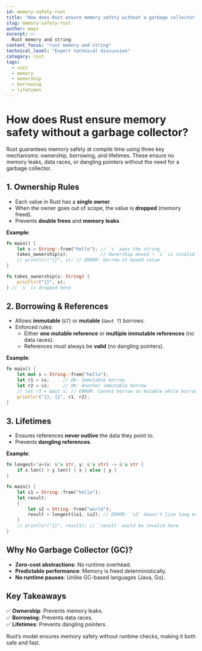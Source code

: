 ```yaml
---
id: memory-safety-rust
title: "How does Rust ensure memory safety without a garbage collector?"
slug: memory-safety-rust
author: mayo
excerpt: >-
  Rust memory and string
content_focus: "rust memory and string"
technical_level: "Expert technical discussion"
category: rust
tags:
  - rust
  - memory
  - ownership
  - borrowing
  - lifetimes
---
```


# How does Rust ensure memory safety without a garbage collector?

Rust guarantees memory safety at compile time using three key mechanisms: ownership, borrowing, and lifetimes. These ensure no memory leaks, data races, or dangling pointers without the need for a garbage collector.

## 1. Ownership Rules

- Each value in Rust has a **single owner**.
- When the owner goes out of scope, the value is **dropped** (memory freed).
- Prevents **double frees** and **memory leaks**.

**Example**:
```rust
fn main() {
    let s = String::from("hello"); // `s` owns the string
    takes_ownership(s);            // Ownership moved → `s` is invalid here
    // println!("{}", s); // ERROR: borrow of moved value
}

fn takes_ownership(s: String) { 
    println!("{}", s); 
} // `s` is dropped here
```

## 2. Borrowing & References

- Allows **immutable** (`&T`) or **mutable** (`&mut T`) borrows.
- Enforced rules:
  - Either **one mutable reference** or **multiple immutable references** (no data races).
  - References must always be **valid** (no dangling pointers).

**Example**:
```rust
fn main() {
    let mut s = String::from("hello");
    let r1 = &s;     // OK: Immutable borrow
    let r2 = &s;     // OK: Another immutable borrow
    // let r3 = &mut s; // ERROR: Cannot borrow as mutable while borrowed as immutable
    println!("{}, {}", r1, r2);
}
```

## 3. Lifetimes

- Ensures references **never outlive** the data they point to.
- Prevents **dangling references**.

**Example**:
```rust
fn longest<'a>(x: &'a str, y: &'a str) -> &'a str {
    if x.len() > y.len() { x } else { y }
}

fn main() {
    let s1 = String::from("hello");
    let result;
    {
        let s2 = String::from("world");
        result = longest(&s1, &s2); // ERROR: `s2` doesn't live long enough
    }
    // println!("{}", result); // `result` would be invalid here
}
```

## Why No Garbage Collector (GC)?

- **Zero-cost abstractions**: No runtime overhead.
- **Predictable performance**: Memory is freed deterministically.
- **No runtime pauses**: Unlike GC-based languages (Java, Go).

## Key Takeaways

✅ **Ownership**: Prevents memory leaks.  
✅ **Borrowing**: Prevents data races.  
✅ **Lifetimes**: Prevents dangling pointers.

Rust’s model ensures memory safety without runtime checks, making it both safe and fast.
